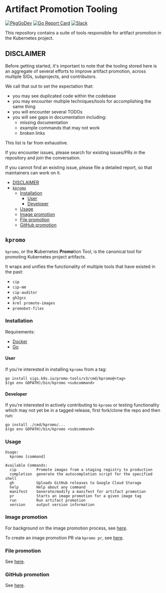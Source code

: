 # Artifact Promotion Tooling

[![PkgGoDev](https://pkg.go.dev/badge/sigs.k8s.io/promo-tools/v3)](https://pkg.go.dev/sigs.k8s.io/promo-tools/v3)
[![Go Report Card](https://goreportcard.com/badge/sigs.k8s.io/promo-tools/v3)](https://goreportcard.com/report/sigs.k8s.io/promo-tools/v3)
[![Slack](https://img.shields.io/badge/Slack-%23release--management-blueviolet)](https://kubernetes.slack.com/archives/C2C40FMNF)

This repository contains a suite of tools responsible for artifact promotion
in the Kubernetes project.


## DISCLAIMER

Before getting started, it's important to note that the tooling stored here
is an aggregate of several efforts to improve artifact promotion, across
multiple SIGs, subprojects, and contributors.

We call that out to set the expectation that:

- you may see duplicated code within the codebase
- you may encounter multiple techniques/tools for accomplishing the same thing
- you will encounter several TODOs
- you will see gaps in documentation including:
  - missing documentation
  - example commands that may not work
  - broken links

This list is far from exhaustive.

If you encounter issues, please search for existing issues/PRs in the
repository and join the conversation.

If you cannot find an existing issue, please file a detailed report, so that
maintainers can work on it.

- [DISCLAIMER](#disclaimer)
- [`kpromo`](#kpromo)
  - [Installation](#installation)
    - [User](#user)
    - [Developer](#developer)
  - [Usage](#usage)
  - [Image promotion](#image-promotion)
  - [File promotion](#file-promotion)
  - [GitHub promotion](#github-promotion)

## `kpromo`

`kpromo`, or the **K**ubernetes **Promo**tion Tool, is the canonical tool
for promoting Kubernetes project artifacts.

It wraps and unifies the functionality of multiple tools that have existed in
the past:

- `cip`
- `cip-mm`
- `cip-auditor`
- `gh2gcs`
- `krel promote-images`
- `promobot-files`

### Installation

Requirements:

- [Docker][docker]
- [Go][golang]

#### User

If you're interested in installing `kpromo` from a tag:

```console
go install sigs.k8s.io/promo-tools/v3/cmd/kpromo@<tag>
$(go env GOPATH)/bin/kpromo <subcommand>
```

#### Developer

If you're interested in actively contributing to `kpromo` or testing
functionality which may not yet be in a tagged release, first fork/clone the
repo and then run:

```console
go install ./cmd/kpromo/...
$(go env GOPATH)/bin/kpromo <subcommand>
```

### Usage

```console
Usage:
  kpromo [command]

Available Commands:
  cip         Promote images from a staging registry to production
  completion  generate the autocompletion script for the specified shell
  gh          Uploads GitHub releases to Google Cloud Storage
  help        Help about any command
  manifest    Generate/modify a manifest for artifact promotion
  pr          Starts an image promotion for a given image tag
  run         Run artifact promotion
  version     output version information
```

### Image promotion

For background on the image promotion process, see
[here](/docs/image-promotion.md).

To create an image promotion PR via `kpromo pr`, see
[here](docs/promotion-pull-requests.md).

### File promotion

See [here](/docs/file-promotion.md).

### GitHub promotion

See [here](/docs/github-promotion.md).

[docker]: https://docs.docker.com/get-docker
[golang]: https://golang.org/doc/install
